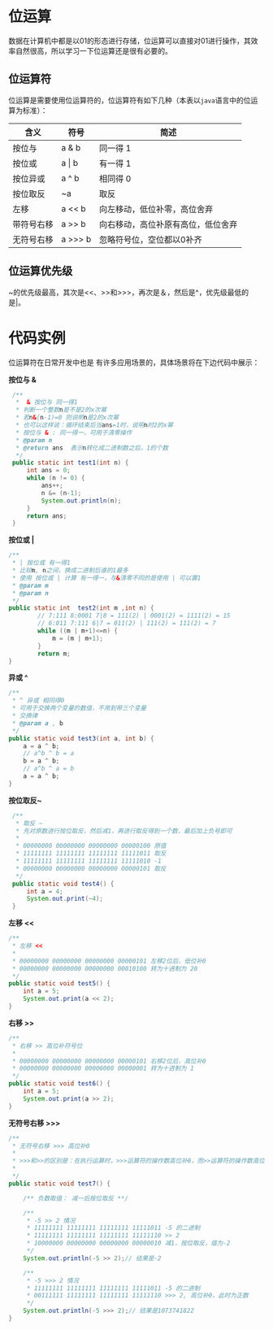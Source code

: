 # 位运算
数据在计算机中都是以01的形态进行存储，位运算可以直接对01进行操作，其效率自然很高，所以学习一下位运算还是很有必要的。     

## 位运算符
位运算是需要使用位运算符的，位运算符有如下几种（本表以`java`语言中的位运算为标准）：   

含义 | 符号| 简述
---  |---|---
按位与	   | a & b     | 同一得 1
按位或     | a &#124; b| 有一得 1
按位异或   | a ^ b     | 相同得 0 
按位取反   | ~a        | 取反
左移       | a << b   | 向左移动，低位补零，高位舍弃
带符号右移 | a >> b     | 向右移动，高位补原有高位，低位舍弃
无符号右移 |a >>> b     | 忽略符号位，空位都以0补齐

## 位运算优先级

~的优先级最高，其次是<<、>>和>>>，再次是＆，然后是^，优先级最低的是|。 

# 代码实例   
位运算符在日常开发中也是 有许多应用场景的，具体场景将在下边代码中展示：    

**按位与 &**    
```Java
 /**
  *  & 按位与 同一得1
  * 判断一个整数n是不是2的x次幂
  * 若n&(n-1)=0 则说明n是2的x次幂
  * 也可以这样说：循环结束后当ans=1时，说明n时2的x幂
  * 按位与 & : 同一得一，可用于清零操作
  * @param n 
  * @return ans  表示n转化成二进制数之后，1的个数
  */
 public static int test1(int n) {
     int ans = 0;
     while (n != 0) {
         ans++;
         n &= (n-1);
         System.out.println(n);
     }
     return ans;
 }

```  

**按位或 |**   
```Java
/**
 * | 按位或 有一得1
 * 比较m, n之间，换成二进制后谁的1最多
 * 使用 按位或 | 计算 有一得一，与&清零不同的是使用 | 可以置1
 * @param m
 * @param n
 */
public static int  test2(int m ,int n) {
        // 7:111 8:0001 7|8 = 111(2) | 0001(2) = 1111(2) = 15
        // 6:011 7:111 6|7 = 011(2) | 111(2) = 111(2) = 7
        while ((m | m+1)<=n) {
            m = (m | m+1);
        }
        return m;
}
``` 

**异或 ^** 
```Java
/**
 * ^ 异或 相同得0
 * 可用于交换两个变量的数值，不用到带三个变量
 * 交换律
 * @param a , b
 */
public static void test3(int a, int b) {
    a = a ^ b;
    // a^b ^ b = a
    b = a ^ b;
    // a^b ^ a = b
    a = a ^ b;
}
```

**按位取反~**

```Java
 /**
  * 取反 ~
  * 先对原数进行按位取反，然后减1，再进行取反得到一个数，最后加上负号即可
  *
  * 00000000 00000000 00000000 00000100 原值
  * 11111111 11111111 11111111 11111011 取反
  * 11111111 11111111 11111111 11111010 -1
  * 00000000 00000000 00000000 00000101 取反
  */
 public static void test4() {
     int a = 4;
     System.out.print(~4);
 }
```

**左移 <<**

```Java
/**
 * 左移 <<
 * 
 * 00000000 00000000 00000000 00000101 左移2位后，低位补0
 * 00000000 00000000 00000000 00010100 转为十进制为 20
 */
public static void test5() {
    int a = 5;
    System.out.print(a << 2);
}
```

**右移 >>**

```Java
/**
 * 右移 >> 高位补符号位 
 * 
 * 00000000 00000000 00000000 00000101 右移2位后，高位补0
 * 00000000 00000000 00000000 00000001 转为十进制为 1
 */
public static void test6() {
    int a = 5;
    System.out.print(a >> 2);
}
```

**无符号右移 >>>**

```Java
/**
 * 无符号右移 >>> 高位补0
 * 
 * >>>和>>的区别是：在执行运算时，>>>运算符的操作数高位补0，而>>运算符的操作数高位移入原来高位的值。 
 * 
 */
public static void test7() {

    /** 负数取值： 减一后按位取反 **/

    /**
     * -5 >> 2 情况
     * 11111111 11111111 11111111 11111011 -5 的二进制
     * 11111111 11111111 11111111 11111110 >> 2
     * 10000000 00000000 00000000 00000010 减1，按位取反，值为-2
     */
    System.out.println(-5 >> 2);// 结果是-2

    /**
     * -5 >>> 2 情况
     * 11111111 11111111 11111111 11111011 -5 的二进制
     * 00111111 11111111 11111111 11111110 >>> 2, 高位补0，此时为正数
     */
    System.out.println(-5 >>> 2);// 结果是1073741822
}
```


